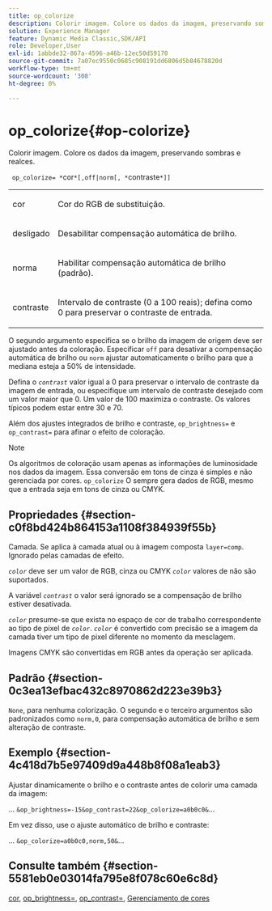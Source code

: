 ```yaml
---
title: op_colorize
description: Colorir imagem. Colore os dados da imagem, preservando sombras e realces.
solution: Experience Manager
feature: Dynamic Media Classic,SDK/API
role: Developer,User
exl-id: 1abbde32-867a-4596-a46b-12ec50d59170
source-git-commit: 7a07ec9550c0685c908191dd6806d5b84678820d
workflow-type: tm+mt
source-wordcount: '308'
ht-degree: 0%

---
```


# op_colorize{#op-colorize}

Colorir imagem. Colore os dados da imagem, preservando sombras e realces.

` op_colorize= *`cor`*[,off|norm[, *`contraste`*]]`

<table id="simpletable_768D6CDF3F734E7F89DC7AB2EAAC0C77"> 
 <tr class="strow"> 
  <td class="stentry"> <p> <span class="varname"> cor </span> </p> </td> 
  <td class="stentry"> <p>Cor do RGB de substituição. </p> </td> 
 </tr> 
 <tr class="strow"> 
  <td class="stentry"> <p> <span class="codeph"> desligado </span> </p> </td> 
  <td class="stentry"> <p>Desabilitar compensação automática de brilho. </p> </td> 
 </tr> 
 <tr class="strow"> 
  <td class="stentry"> <p> <span class="codeph"> norma </span> </p> </td> 
  <td class="stentry"> <p>Habilitar compensação automática de brilho (padrão). </p> </td> 
 </tr> 
 <tr class="strow"> 
  <td class="stentry"> <p> <span class="varname"> contraste </span> </p> </td> 
  <td class="stentry"> <p>Intervalo de contraste (0 a 100 reais); defina como 0 para preservar o contraste de entrada. </p> </td> 
 </tr> 
</table>

O segundo argumento especifica se o brilho da imagem de origem deve ser ajustado antes da coloração. Especificar `off` para desativar a compensação automática de brilho ou `norm` ajustar automaticamente o brilho para que a mediana esteja a 50% de intensidade.

Defina o *`contrast`* valor igual a 0 para preservar o intervalo de contraste da imagem de entrada, ou especifique um intervalo de contraste desejado com um valor maior que 0. Um valor de 100 maximiza o contraste. Os valores típicos podem estar entre 30 e 70.

Além dos ajustes integrados de brilho e contraste, `op_brightness=` e `op_contrast=` para afinar o efeito de coloração.

>[!NOTE]
>
>Os algoritmos de coloração usam apenas as informações de luminosidade nos dados da imagem. Essa conversão em tons de cinza é simples e não gerenciada por cores. `op_colorize` O sempre gera dados de RGB, mesmo que a entrada seja em tons de cinza ou CMYK.

## Propriedades {#section-c0f8bd424b864153a1108f384939f55b}

Camada. Se aplica à camada atual ou à imagem composta `layer=comp`. Ignorado pelas camadas de efeito.

*`color`* deve ser um valor de RGB, cinza ou CMYK *`color`* valores de não são suportados.

A variável *`contrast`* o valor será ignorado se a compensação de brilho estiver desativada.

*`color`* presume-se que exista no espaço de cor de trabalho correspondente ao tipo de pixel de *`color`*. *`color`* é convertido com precisão se a imagem da camada tiver um tipo de pixel diferente no momento da mesclagem.

Imagens CMYK são convertidas em RGB antes da operação ser aplicada.

## Padrão {#section-0c3ea13efbac432c8970862d223e39b3}

`None`, para nenhuma colorização. O segundo e o terceiro argumentos são padronizados como `norm,0`, para compensação automática de brilho e sem alteração de contraste.

## Exemplo {#section-4c418d7b5e97409d9a448b8f08a1eab3}

Ajustar dinamicamente o brilho e o contraste antes de colorir uma camada da imagem:

… `&op_brightness=-15&op_contrast=22&op_colorize=a0b0c0&`…

Em vez disso, use o ajuste automático de brilho e contraste:

… `&op_colorize=a0b0c0,norm,50&`…

## Consulte também {#section-5581eb0e03014fa795e8f078c60e6c8d}

[cor](/help/aem-is-ir-api/is-api/http-ref/image-serving-api-ref/c-http-protocol-reference/c-data-types/r-is-http-color.md), [op_brightness=](../../../../../is-api/http-ref/image-serving-api-ref/c-http-protocol-reference/c-command-reference/r-op-brightness.md#reference-edf79dc41ae5411c80bec3ee3731c58a), [op_contrast=](../../../../../is-api/http-ref/image-serving-api-ref/c-http-protocol-reference/c-command-reference/r-op-contrast.md#reference-b26dfa9869fd43bebea0fbb8e9fe743d), [Gerenciamento de cores](../../../../../is-api/http-ref/image-serving-api-ref/c-http-protocol-reference/c-syntax-and-features/r-color-management.md#reference-c7e4a72d589145189f7e4bcb6b4544d7)
